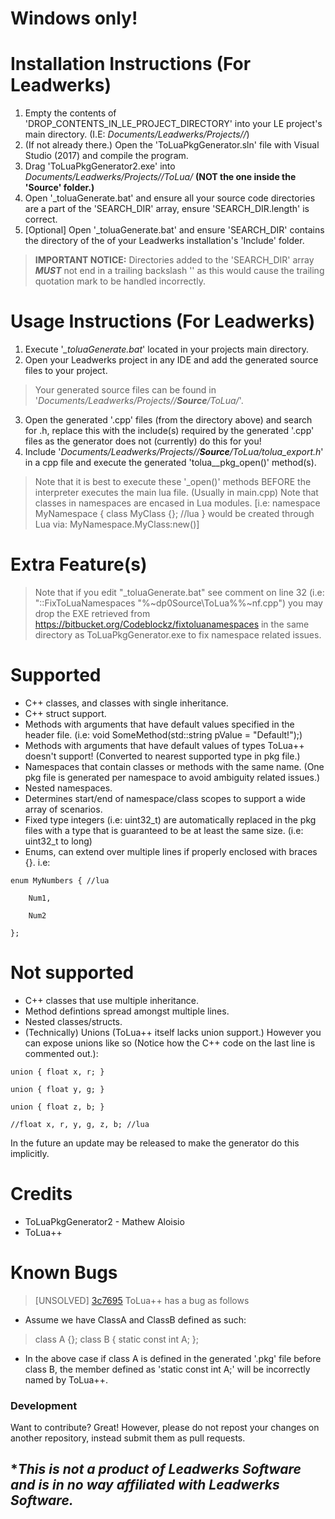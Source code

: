 ﻿# Windows only!

# Installation Instructions (For Leadwerks)

  1. Empty the contents of 'DROP_CONTENTS_IN_LE_PROJECT_DIRECTORY' into your LE project's main directory. (I.E: *Documents/Leadwerks/Projects/<ProjectName>/*)
  2. (If not already there.) Open the 'ToLuaPkgGenerator.sln' file with Visual Studio (2017) and compile the program.
  3. Drag 'ToLuaPkgGenerator2.exe' into *Documents/Leadwerks/Projects/<ProjectName>/ToLua/* **(NOT the one inside the 'Source' folder.)**
  4. Open '_toluaGenerate.bat' and ensure all your source code directories are a part of the 'SEARCH_DIR' array, ensure 'SEARCH_DIR.length' is correct.
  5. [Optional] Open '_toluaGenerate.bat' and ensure 'SEARCH_DIR' contains the directory of the of your Leadwerks installation's 'Include' folder.

  >**IMPORTANT NOTICE:** Directories added to the 'SEARCH_DIR' array ***MUST*** not end in a trailing backslash '\' as this would cause the trailing quotation mark to be handled incorrectly.
  
# Usage Instructions (For Leadwerks)

  1. Execute '*_toluaGenerate.bat*' located in your projects main directory.
  2. Open your Leadwerks project in any IDE and add the generated source files to your project. 
  > Your generated source files can be found in '*Documents/Leadwerks/Projects/<ProjectName>/**Source**/ToLua/*'.
  3. Open the generated '.cpp' files (from the directory above) and search for <ChangeMe>.h, replace this with the include(s) required by the generated '.cpp' files as the generator does not (currently) do this for you! 
  4. Include '*Documents/Leadwerks/Projects/<ProjectName>/**Source**/ToLua/tolua_export.h*' in a cpp file and execute the generated 'tolua_<namespace>_pkg_open()' method(s).
  > Note that it is best to execute these '_open()' methods BEFORE the interpreter executes the main lua file. (Usually in main.cpp)
  > Note that classes in namespaces are encased in Lua modules. [i.e: namespace MyNamespace { class MyClass {}; //lua } would be created through Lua via: MyNamespace.MyClass:new()] 

# Extra Feature(s)
> Note that if you edit "_toluaGenerate.bat" see comment on line 32 (i.e: "::FixToLuaNamespaces "%~dp0Source\ToLua\%%~nf.cpp") you may drop the EXE retrieved from https://bitbucket.org/Codeblockz/fixtoluanamespaces in the same directory as ToLuaPkgGenerator.exe to fix namespace related issues.
  
# Supported
 - C++ classes, and classes with single inheritance.
 - C++ struct support.
 - Methods with arguments that have default values specified in the header file. (i.e: void SomeMethod(std::string pValue = "Default!");)
 - Methods with arguments that have default values of types ToLua++ doesn't support! (Converted to nearest supported type in pkg file.)
 - Namespaces that contain classes or methods with the same name. (One pkg file is generated per namespace to avoid ambiguity related issues.)
 - Nested namespaces.
 - Determines start/end of namespace/class scopes to support a wide array of scenarios.
 - Fixed type integers (i.e: uint32_t) are automatically replaced in the pkg files with a type that is guaranteed to be at least the same size. (i.e: uint32_t to long)
 - Enums, can extend over multiple lines if properly enclosed with braces {}. i.e:
 >
 ```enum MyNumbers { //lua```
 >
 ```	Num1,```
 >
 ```	Num2```
 >
 ```};``` 
 
# Not supported
 - C++ classes that use multiple inheritance.
 - Method defintions spread amongst multiple lines.
 - Nested classes/structs.
 - (Technically) Unions (ToLua++ itself lacks union support.) However you can expose unions like so (Notice how the C++ code on the last line is commented out.):
 >
 ```union { float x, r; }```
 >
 ```union { float y, g; }```
 >
 ```union { float z, b; }```
 >
 ```//float x, r, y, g, z, b; //lua```
 
 In the future an update may be released to make the generator do this implicitly.
 
 
# Credits
 - ToLuaPkgGenerator2 - Mathew Aloisio
 - ToLua++

# Known Bugs
  > [UNSOLVED] [3c7695] ToLua++ has a bug as follows 
  - Assume we have ClassA and ClassB defined as such:
  > class A {}; 
  > class B { static const int A; };
  - In the above case if class A is defined in the generated '.pkg' file before class B, the member defined as 'static const int A;' will be incorrectly named by ToLua++.

  [3c7695]: <https://bitbucket.org/Codeblockz/toluapkggenerator/commits/3ce7695cb6fdb8b305a8d41876a0caeebc8ef7b3>
  
### Development

Want to contribute? Great!
However, please do not repost your changes on another repository, instead submit them as pull requests.

## ****This is not a product of Leadwerks Software and is in no way affiliated with Leadwerks Software.*** ##